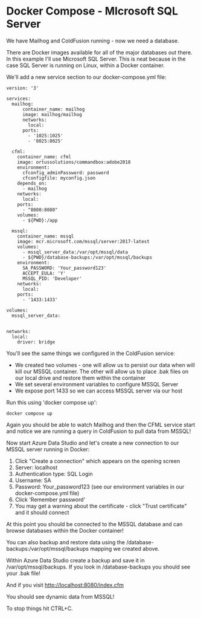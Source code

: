 # Docker Compose - MIcrosoft SQL Server

We have Mailhog and ColdFusion running - now we need a database.

There are Docker images available for all of the major databases out there.  In
this example I'll use Microsoft SQL Server.  This is neat because in the case
SQL Server is running on Linux, within a Docker container.

We'll add a new service section to our docker-compose.yml file:

```
version: '3'

services:
  mailhog:
      container_name: mailhog
      image: mailhog/mailhog
      networks:
        local:
      ports:
        - '1025:1025'
        - '8025:8025'

  cfml:
    container_name: cfml
    image: ortussolutions/commandbox:adobe2018
    environment:
      cfconfig_adminPassword: password
      cfconfigfile: myconfig.json
    depends_on:
      - mailhog
    networks:
      local:
    ports:
      - "8080:8080"
    volumes:
      - ${PWD}:/app

  mssql:
    container_name: mssql
    image: mcr.microsoft.com/mssql/server:2017-latest
    volumes:
      - mssql_server_data:/var/opt/mssql/data
      - ${PWD}/database-backups:/var/opt/mssql/backups
    environment:
      SA_PASSWORD: 'Your_password123'
      ACCEPT_EULA: 'Y'
      MSSQL_PID: 'Developer'
    networks:
      local:
    ports:
      - '1433:1433'

volumes:
  mssql_server_data:


networks:
  local:
    driver: bridge

```

You'll see the same things we configured in the ColdFusion service:

- We created two volumes - one will allow us to persist our data when will kill our MSSQL container. The other
will allow us to place .bak files on our local drive and restore them within the container
- We set several environment variables to configure MSSQL Server
- We expose port 1433 so we can access MSSQL server via our host

Run this using 'docker compose up':

```
docker compose up
```

Again you should be able to watch Mailhog and then the CFML service start and notice we are running a query in ColdFusion to pull data from MSSQL!

Now start Azure Data Studio and let's create a new connection to our MSSQL server running in Docker:

1. Click "Create a connection" which appears on the opening screen
2. Server: localhost
3. Authentication type: SQL Login
4. Username: SA
5. Password: Your_password123   (see our environment variables in our docker-compose.yml file)
6. Click 'Remember password'
7. You may get a warning about the certificate - click "Trust certificate" and it should connect

At this point you should be connected to the MSSQL database and can browse databases within the Docker container!

You can also backup and restore data using the /database-backups:/var/opt/mssql/backups mapping we created above.

Within Azure Data Studio create a backup and save it in /var/opt/mssql/backups.
If you look in /database-backups you should see your .bak file!

And if you visit [http://localhost:8080/index.cfm](http://localhost:8080/index.cfm)

You should see dynamic data from MSSQL!

To stop things hit CTRL+C.

